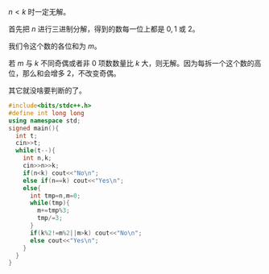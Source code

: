 $n<k$ 时一定无解。

首先把 $n$ 进行三进制分解，得到的数每一位上都是 $0,1$ 或 $2$。

我们令这个数的各位和为 $m$。

若 $m$ 与 $k$ 不同奇偶或者非 $0$ 项数数量比 $k$ 大，则无解。因为每拆一个这个数的高位，那么和会增多 $2$，不改变奇偶。

其它就没啥要判断的了。

```cpp
#include<bits/stdc++.h>
#define int long long
using namespace std;
signed main(){
  int t;
  cin>>t;
  while(t--){
    int n,k;
    cin>>n>>k;
    if(n<k) cout<<"No\n";
    else if(n==k) cout<<"Yes\n";
    else{
      int tmp=n,m=0;
      while(tmp){
        m+=tmp%3;
        tmp/=3;
      }
      if(k%2!=m%2||m>k) cout<<"No\n";
      else cout<<"Yes\n";
    }
  }
}
```